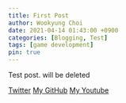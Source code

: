 ```yaml
---
title: First Post
author: Wookyung Choi
date: 2021-04-14 01:43:00 +0900
categories: [Blogging, Test]
tags: [game development]
pin: true
---
```

Test post. will be deleted

[Twitter][l222-twitter]
[My GitHub][l222-gh]
[My Youtube][l222-yt]

[l222-twitter]: https://twitter.com/L222gamedev
[l222-gh]: https://github.com/Leafsan
[l222-yt]: https://www.youtube.com/channel/UCpchsoeum54v8CwUP32D7TA
